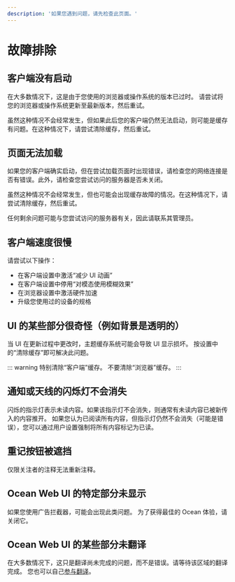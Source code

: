 ```yaml
---
description: '如果您遇到问题，请先检查此页面。'
---
```


# 故障排除

## 客户端没有启动
在大多数情况下，这是由于您使用的浏览器或操作系统的版本已过时。 请尝试将您的浏览器或操作系统更新至最新版本，然后重试。

虽然这种情况不会经常发生，但如果此后您的客户端仍然无法启动，则可能是缓存有问题。在这种情况下，请尝试清除缓存，然后重试。

## 页面无法加载
如果您的客户端确实启动，但在尝试加载页面时出现错误，请检查您的网络连接是否有错误。此外，请检查您尝试访问的服务器是否未关闭。

虽然这种情况不会经常发生，但也可能会出现缓存故障的情况。在这种情况下，请尝试清除缓存，然后重试。

任何剩余问题可能与您尝试访问的服务器有关，因此请联系其管理员。

## 客户端速度很慢
请尝试以下操作：

- 在客户端设置中激活“减少 UI 动画”
- 在客户端设置中停用“对模态使用模糊效果”
- 在浏览器设置中激活硬件加速
- 升级您使用过的设备的规格

## UI 的某些部分很奇怪（例如背景是透明的）
当 UI 在更新过程中更改时，主题缓存系统可能会导致 UI 显示损坏。 按设置中的“清除缓存”即可解决此问题。

::: warning
特别清除“客户端”缓存。 不要清除“浏览器”缓存。
:::

## 通知或天线的闪烁灯不会消失
闪烁的指示灯表示未读内容。如果该指示灯不会消失，则通常有未读内容已被新传入的内容推开。 如果您认为已阅读所有内容，但指示灯仍然不会消失（可能是错误），您可以通过用户设置强制将所有内容标记为已读。

## 重记按钮被遮挡
仅限关注者的注释无法重新注释。

## Ocean Web UI 的特定部分未显示
如果您使用广告拦截器，可能会出现此类问题。 为了获得最佳的 Ocean 体验，请关闭它。

## Ocean Web UI 的某些部分未翻译
在大多数情况下，这只是翻译尚未完成的问题，而不是错误。请等待该区域的翻译完成。 您也可以自己[参与翻译](./ocean)。
